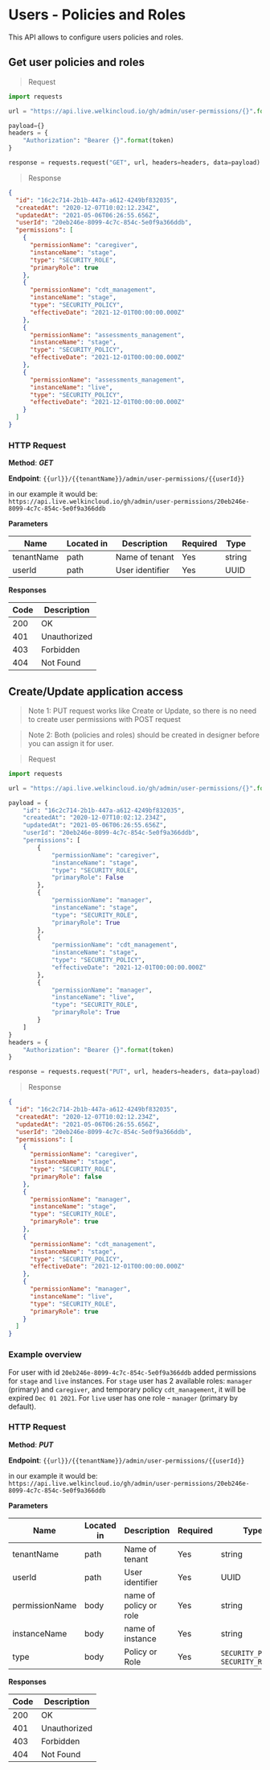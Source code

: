 # Users - Policies and Roles

This API allows to configure users policies and roles.

## Get user policies and roles

> Request

```python
import requests

url = "https://api.live.welkincloud.io/gh/admin/user-permissions/{}".format(user_id)

payload={}
headers = {
    "Authorization": "Bearer {}".format(token)
}

response = requests.request("GET", url, headers=headers, data=payload)
```

>Response

```json
{
  "id": "16c2c714-2b1b-447a-a612-4249bf832035",
  "createdAt": "2020-12-07T10:02:12.234Z",
  "updatedAt": "2021-05-06T06:26:55.656Z",
  "userId": "20eb246e-8099-4c7c-854c-5e0f9a366ddb",
  "permissions": [
    {
      "permissionName": "caregiver",
      "instanceName": "stage",
      "type": "SECURITY_ROLE",
      "primaryRole": true
    },
    {
      "permissionName": "cdt_management",
      "instanceName": "stage",
      "type": "SECURITY_POLICY",
      "effectiveDate": "2021-12-01T00:00:00.000Z"
    },
    {
      "permissionName": "assessments_management",
      "instanceName": "stage",
      "type": "SECURITY_POLICY",
      "effectiveDate": "2021-12-01T00:00:00.000Z"
    },
    {
      "permissionName": "assessments_management",
      "instanceName": "live",
      "type": "SECURITY_POLICY",
      "effectiveDate": "2021-12-01T00:00:00.000Z"
    }
  ]
}
```

### HTTP Request
**Method**: ***GET***

**Endpoint**: `{{url}}/{{tenantName}}/admin/user-permissions/{{userId}}`

in our example it would be:
`https://api.live.welkincloud.io/gh/admin/user-permissions/20eb246e-8099-4c7c-854c-5e0f9a366ddb`

**Parameters**

| Name | Located in | Description | Required | Type |
| ---- | ---------- | ----------- | -------- | ---- |
| tenantName | path | Name of tenant | Yes | string |
| userId | path | User identifier | Yes | UUID |


**Responses**

| Code | Description |
| ---- | ----------- |
| 200 | OK |
| 401 | Unauthorized |
| 403 | Forbidden |
| 404 | Not Found |

## Create/Update application access

> Note 1: PUT request works like Create or Update, 
> so there is no need to create user permissions with POST request

> Note 2: Both (policies and roles)
> should be created in designer before you can assign it for user.

> Request

```python
import requests

url = "https://api.live.welkincloud.io/gh/admin/user-permissions/{}".format(user_id)

payload = {
    "id": "16c2c714-2b1b-447a-a612-4249bf832035",
    "createdAt": "2020-12-07T10:02:12.234Z",
    "updatedAt": "2021-05-06T06:26:55.656Z",
    "userId": "20eb246e-8099-4c7c-854c-5e0f9a366ddb",
    "permissions": [
        {
            "permissionName": "caregiver",
            "instanceName": "stage",
            "type": "SECURITY_ROLE",
            "primaryRole": False
        },
        {
            "permissionName": "manager",
            "instanceName": "stage",
            "type": "SECURITY_ROLE",
            "primaryRole": True
        },
        {
            "permissionName": "cdt_management",
            "instanceName": "stage",
            "type": "SECURITY_POLICY",
            "effectiveDate": "2021-12-01T00:00:00.000Z"
        },
        {
            "permissionName": "manager",
            "instanceName": "live",
            "type": "SECURITY_ROLE",
            "primaryRole": True
        }
    ]
}
headers = {
    "Authorization": "Bearer {}".format(token)
}

response = requests.request("PUT", url, headers=headers, data=payload)
```

>Response

```json
{
  "id": "16c2c714-2b1b-447a-a612-4249bf832035",
  "createdAt": "2020-12-07T10:02:12.234Z",
  "updatedAt": "2021-05-06T06:26:55.656Z",
  "userId": "20eb246e-8099-4c7c-854c-5e0f9a366ddb",
  "permissions": [
    {
      "permissionName": "caregiver",
      "instanceName": "stage",
      "type": "SECURITY_ROLE",
      "primaryRole": false
    },
    {
      "permissionName": "manager",
      "instanceName": "stage",
      "type": "SECURITY_ROLE",
      "primaryRole": true
    },
    {
      "permissionName": "cdt_management",
      "instanceName": "stage",
      "type": "SECURITY_POLICY",
      "effectiveDate": "2021-12-01T00:00:00.000Z"
    },
    {
      "permissionName": "manager",
      "instanceName": "live",
      "type": "SECURITY_ROLE",
      "primaryRole": true
    }
  ]
}
```

### Example overview
For user with id `20eb246e-8099-4c7c-854c-5e0f9a366ddb` added permissions 
for `stage` and `live` instances.
For `stage` user has 2 available roles: `manager` (primary) and `caregiver`, and temporary policy `cdt_management`, it will be expired `Dec 01 2021`.
For `live` user has one role - `manager` (primary by default).

### HTTP Request
**Method**: ***PUT***

**Endpoint**: `{{url}}/{{tenantName}}/admin/user-permissions/{{userId}}`

in our example it would be:
`https://api.live.welkincloud.io/gh/admin/user-permissions/20eb246e-8099-4c7c-854c-5e0f9a366ddb`

**Parameters**

| Name | Located in | Description | Required | Type |
| ---- | ---------- | ----------- | -------- | ---- |
| tenantName | path | Name of tenant | Yes | string |
| userId | path | User identifier | Yes | UUID |
| permissionName | body | name of policy or role | Yes | string |
| instanceName | body | name of instance | Yes | string |
| type | body | Policy or Role | Yes | `SECURITY_POLICY`, `SECURITY_ROLE` |


**Responses**

| Code | Description |
| ---- | ----------- |
| 200 | OK |
| 401 | Unauthorized |
| 403 | Forbidden |
| 404 | Not Found |